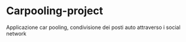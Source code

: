 # Carpooling-project
Applicazione car pooling, condivisione dei posti auto attraverso i social network
